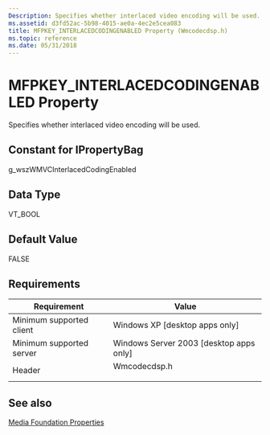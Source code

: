 ```yaml
---
Description: Specifies whether interlaced video encoding will be used.
ms.assetid: d3fd52ac-5b98-4015-ae0a-4ec2e5cea083
title: MFPKEY_INTERLACEDCODINGENABLED Property (Wmcodecdsp.h)
ms.topic: reference
ms.date: 05/31/2018
---
```


# MFPKEY\_INTERLACEDCODINGENABLED Property

Specifies whether interlaced video encoding will be used.

## Constant for IPropertyBag

g\_wszWMVCInterlacedCodingEnabled

## Data Type

VT\_BOOL

## Default Value

FALSE

## Requirements



| Requirement | Value |
|-------------------------------------|-----------------------------------------------------------------------------------------|
| Minimum supported client<br/> | Windows XP \[desktop apps only\]<br/>                                             |
| Minimum supported server<br/> | Windows Server 2003 \[desktop apps only\]<br/>                                    |
| Header<br/>                   | <dl> <dt>Wmcodecdsp.h</dt> </dl> |



## See also

<dl> <dt>

[Media Foundation Properties](media-foundation-properties.md)
</dt> </dl>

 

 




